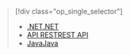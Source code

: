 > [!div class="op_single_selector"]
> * [<span data-ttu-id="e9ad5-101">.NET</span><span class="sxs-lookup"><span data-stu-id="e9ad5-101">.NET</span></span>](../articles/media-services/media-services-dotnet-configure-asset-delivery-policy.md)
> * [<span data-ttu-id="e9ad5-102">API REST</span><span class="sxs-lookup"><span data-stu-id="e9ad5-102">REST API</span></span>](../articles/media-services/media-services-rest-configure-asset-delivery-policy.md)
> * [<span data-ttu-id="e9ad5-103">Java</span><span class="sxs-lookup"><span data-stu-id="e9ad5-103">Java</span></span>](https://github.com/southworkscom/azure-sdk-for-media-services-java-samples)
> 
> 

